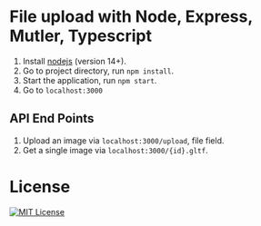 # File upload with Node, Express, Mutler, Typescript


1. Install [nodejs](https://nodejs.org/en/) (version 14+).
2. Go to project directory, run `npm install`.
3. Start the application, run `npm start`.
4. Go to `localhost:3000`

## API End Points

1. Upload an image via `localhost:3000/upload`, file field.
4. Get a single image via `localhost:3000/{id}.gltf`.

# License
[![MIT License](https://img.shields.io/badge/license-MIT-blue.svg?style=flat)](/LICENSE)
